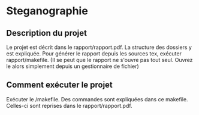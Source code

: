 # Steganographie #
## Description du projet ##
Le projet est décrit dans le rapport/rapport.pdf. La structure des dossiers y est expliquée.
Pour générer le rapport depuis les sources tex, exécuter rapport/makefile.
(Il se peut que le rapport ne s'ouvre pas tout seul. Ouvrez le alors simplement depuis un gestionnaire de fichier)

## Comment exécuter le projet ##
Exécuter le /makefile.
Des commandes sont expliquées dans ce makefile. Celles-ci sont reprises dans le rapport/rapport.pdf.
